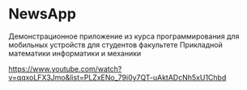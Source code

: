# NewsApp
Демонстрационное приложение из курса программирования для мобильных устройств для студентов факультете Прикладной математики информатики и механики

https://www.youtube.com/watch?v=qqxoLFX3Jmo&list=PLZxENo_79i0y7QT-uAktADcNh5xU1Chbd
